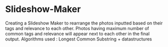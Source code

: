 # Slideshow-Maker
Creating a Slideshow Maker to rearrange the photos inputted based on their tags and relevance to each other. Photos having maximum number of common tags and relevance will appear next to each other in the final output. Algorithms used : Longest Common Substring + datastructures

